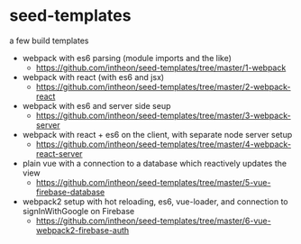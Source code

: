 # seed-templates
a few build templates


- webpack with es6 parsing (module imports and the like)
  - https://github.com/intheon/seed-templates/tree/master/1-webpack
- webpack with react (with es6 and jsx)
  - https://github.com/intheon/seed-templates/tree/master/2-webpack-react
- webpack with es6 and server side seup
  - https://github.com/intheon/seed-templates/tree/master/3-webpack-server
- webpack with react + es6 on the client, with separate node server setup
  - https://github.com/intheon/seed-templates/tree/master/4-webpack-react-server
- plain vue with a connection to a database which reactively updates the view
  - https://github.com/intheon/seed-templates/tree/master/5-vue-firebase-database
- webpack2 setup with hot reloading, es6, vue-loader, and connection to signInWithGoogle on Firebase
  - https://github.com/intheon/seed-templates/tree/master/6-vue-webpack2-firebase-auth 
